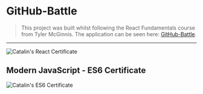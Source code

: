 # GitHub-Battle

> This project was built whilst following the React Fundamentals course from Tyler McGinnis. The application can be seen here: [GitHub-Battle](https://github-battle-f4839.firebaseapp.com).

----

![Catalin's React Certificate](https://i.imgur.com/bezsMVN.png)

## Modern JavaScript - ES6 Certificate

![Catalin's ES6 Certificate](https://i.imgur.com/j52e45m.jpg)